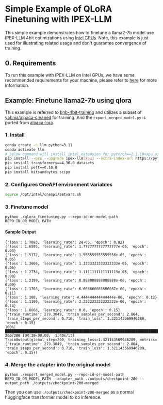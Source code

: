 # Simple Example of QLoRA Finetuning with IPEX-LLM

This simple example demonstrates how to finetune a llama2-7b model use IPEX-LLM 4bit optimizations using [Intel GPUs](../../../README.md).
Note, this example is just used for illustrating related usage and don't guarantee convergence of training.

## 0. Requirements
To run this example with IPEX-LLM on Intel GPUs, we have some recommended requirements for your machine, please refer to [here](../../../README.md#requirements) for more information.

## Example: Finetune llama2-7b using qlora

This example is referred to [bnb-4bit-training](https://colab.research.google.com/drive/1VoYNfYDKcKRQRor98Zbf2-9VQTtGJ24k?usp=sharing) and utilizes a subset of [yahma/alpaca-cleaned](https://huggingface.co/datasets/yahma/alpaca-cleaned) for training. And the `export_merged_model.py` is ported from [alpaca-lora](https://github.com/tloen/alpaca-lora/blob/main/export_hf_checkpoint.py).

### 1. Install

```bash
conda create -n llm python=3.11
conda activate llm
# below command will install intel_extension_for_pytorch==2.1.10+xpu as default
pip install --pre --upgrade ipex-llm[xpu] --extra-index-url https://pytorch-extension.intel.com/release-whl/stable/xpu/us/
pip install transformers==4.36.0 datasets
pip install peft==0.10.0
pip install bitsandbytes scipy
```

### 2. Configures OneAPI environment variables
```bash
source /opt/intel/oneapi/setvars.sh
```

### 3. Finetune model

```
python ./qlora_finetuning.py --repo-id-or-model-path REPO_ID_OR_MODEL_PATH
```

#### Sample Output
```log
{'loss': 1.7093, 'learning_rate': 2e-05, 'epoch': 0.02}
{'loss': 1.6595, 'learning_rate': 1.7777777777777777e-05, 'epoch': 0.03}
{'loss': 1.5172, 'learning_rate': 1.555555555555556e-05, 'epoch': 0.05}
{'loss': 1.3666, 'learning_rate': 1.3333333333333333e-05, 'epoch': 0.06}
{'loss': 1.2738, 'learning_rate': 1.1111111111111113e-05, 'epoch': 0.08}
{'loss': 1.2199, 'learning_rate': 8.888888888888888e-06, 'epoch': 0.09}
{'loss': 1.1703, 'learning_rate': 6.666666666666667e-06, 'epoch': 0.11}
{'loss': 1.108, 'learning_rate': 4.444444444444444e-06, 'epoch': 0.12}
{'loss': 1.1199, 'learning_rate': 2.222222222222222e-06, 'epoch': 0.14}
{'loss': 1.0668, 'learning_rate': 0.0, 'epoch': 0.15}
{'train_runtime': 279.3049, 'train_samples_per_second': 2.864, 'train_steps_per_second': 0.716, 'train_loss': 1.321143569946289, 'epoch': 0.15}
100%|██████████████████████████████████████████████████████████████████████████████████████████████████████████████████████████████████████████████████████████████████| 200/200 [04:39<00:00,  1.40s/it]
TrainOutput(global_step=200, training_loss=1.321143569946289, metrics={'train_runtime': 279.3049, 'train_samples_per_second': 2.864, 'train_steps_per_second': 0.716, 'train_loss': 1.321143569946289, 'epoch': 0.15})
```

### 4. Merge the adapter into the original model

```
python ./export_merged_model.py --repo-id-or-model-path REPO_ID_OR_MODEL_PATH --adapter_path ./outputs/checkpoint-200 --output_path ./outputs/checkpoint-200-merged
```

Then you can use `./outputs/checkpoint-200-merged` as a normal huggingface transformer model to do inference.
